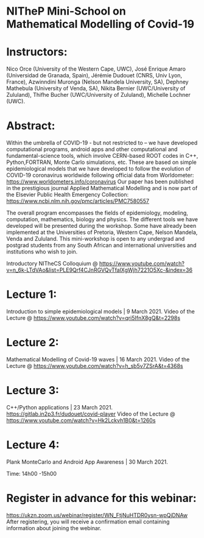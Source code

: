 # NITheP Mini-School on Mathematical Modelling of Covid-19

# Instructors: 
Nico Orce (University of the Western Cape, UWC), José Enrique Amaro (Universidad de Granada, Spain), Jérémie Dudouet (CNRS, Univ Lyon, France), Azwinndini Muronga (Nelson Mandela University, SA), Dephney Mathebula (University of Venda, SA), Nikita Bernier (UWC/University of Zululand), Thifhe Bucher (UWC/University of Zululand), Michelle Lochner (UWC).

# Abstract:
Within the umbrella of COVID-19 - but not restricted to – we have developed computational programs, android apps and other computational and fundamental-science tools, which involve CERN-based ROOT codes in C++, Python,FORTRAN, Monte Carlo simulations, etc. These are based on simple epidemiological models that we have developed to follow the evolution of COVID-19 coronavirus worldwide following official data from Worldometer:
https://www.worldometers.info/coronavirus 
Our paper has been published in the prestigious journal Applied Mathematical Modelling and is now part of the Elsevier Public Health Emergency Collection:
https://www.ncbi.nlm.nih.gov/pmc/articles/PMC7580557

The overall program encompasses the fields of epidemiology, modeling, computation, mathematics, biology and physics. The different tools we have developed will be presented during the workshop. Some have already been implemented at the Universities of Pretoria, Western Cape, Nelson Mandela, Venda and Zululand. This
mini-workshop is open to any undergrad and postgrad students from any South African and international universities and institutions who wish to join.

Introductory NITheCS Colloquium @ https://www.youtube.com/watch?v=n_6k-LTdVAo&list=PLE9Qrf4CJnRGVQvTfalXgWjh7221O5Xc-&index=36

# Lecture 1: 
Introduction to simple epidemiological models | 9 March 2021.
Video of the Lecture @ https://www.youtube.com/watch?v=qri5IfnX8gQ&t=2298s
# Lecture 2: 
Mathematical Modelling of Covid-19 waves | 16 March 2021.
Video of the Lecture @ https://www.youtube.com/watch?v=h_sb5v7ZSrA&t=4368s
# Lecture 3: 
C++/Python applications | 23 March 2021.
https://gitlab.in2p3.fr/dudouet/covid-player
Video of the Lecture @ https://www.youtube.com/watch?v=Hk2Lckvh1B0&t=1260s
# Lecture 4: 
Plank MonteCarlo and Android App Awareness | 30 March 2021.

Time: 14h00 -15h00

# Register in advance for this webinar:
https://ukzn.zoom.us/webinar/register/WN_FtjNuHTDR0ysn-wpQjDNAw
After registering, you will receive a confirmation email containing information about joining the webinar.



